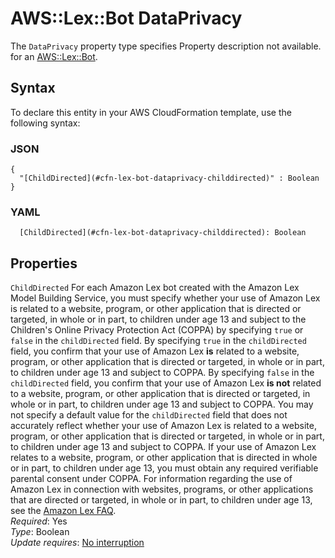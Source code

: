 # AWS::Lex::Bot DataPrivacy<a name="aws-properties-lex-bot-dataprivacy"></a>

<a name="aws-properties-lex-bot-dataprivacy-description"></a>The `DataPrivacy` property type specifies Property description not available\. for an [AWS::Lex::Bot](aws-resource-lex-bot.md)\.

## Syntax<a name="aws-properties-lex-bot-dataprivacy-syntax"></a>

To declare this entity in your AWS CloudFormation template, use the following syntax:

### JSON<a name="aws-properties-lex-bot-dataprivacy-syntax.json"></a>

```
{
  "[ChildDirected](#cfn-lex-bot-dataprivacy-childdirected)" : Boolean
}
```

### YAML<a name="aws-properties-lex-bot-dataprivacy-syntax.yaml"></a>

```
  [ChildDirected](#cfn-lex-bot-dataprivacy-childdirected): Boolean
```

## Properties<a name="aws-properties-lex-bot-dataprivacy-properties"></a>

`ChildDirected`  <a name="cfn-lex-bot-dataprivacy-childdirected"></a>
For each Amazon Lex bot created with the Amazon Lex Model Building Service, you must specify whether your use of Amazon Lex is related to a website, program, or other application that is directed or targeted, in whole or in part, to children under age 13 and subject to the Children's Online Privacy Protection Act \(COPPA\) by specifying `true` or `false` in the `childDirected` field\. By specifying `true` in the `childDirected` field, you confirm that your use of Amazon Lex **is** related to a website, program, or other application that is directed or targeted, in whole or in part, to children under age 13 and subject to COPPA\. By specifying `false` in the `childDirected` field, you confirm that your use of Amazon Lex **is not** related to a website, program, or other application that is directed or targeted, in whole or in part, to children under age 13 and subject to COPPA\. You may not specify a default value for the `childDirected` field that does not accurately reflect whether your use of Amazon Lex is related to a website, program, or other application that is directed or targeted, in whole or in part, to children under age 13 and subject to COPPA\. If your use of Amazon Lex relates to a website, program, or other application that is directed in whole or in part, to children under age 13, you must obtain any required verifiable parental consent under COPPA\. For information regarding the use of Amazon Lex in connection with websites, programs, or other applications that are directed or targeted, in whole or in part, to children under age 13, see the [Amazon Lex FAQ](http://aws.amazon.com/lex/faqs#data-security)\.  
*Required*: Yes  
*Type*: Boolean  
*Update requires*: [No interruption](https://docs.aws.amazon.com/AWSCloudFormation/latest/UserGuide/using-cfn-updating-stacks-update-behaviors.html#update-no-interrupt)